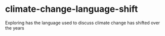# climate-change-language-shift
Exploring has the language used to discuss climate change has shifted over the years
